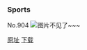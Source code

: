 ### Sports
No.904
![图片不见了~~~](https://imgs.xkcd.com/comics/sports.png)

[原址](https://xkcd.com//904) [下载](https://imgs.xkcd.com/comics/sports.png)

